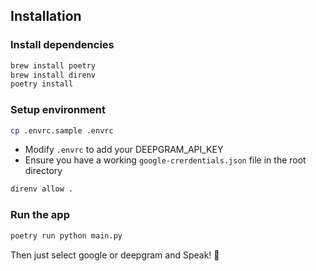 ## Installation

### Install dependencies
```bash
brew install poetry
brew install direnv
poetry install
```

### Setup environment
```bash
cp .envrc.sample .envrc
```
- Modify `.envrc` to add your DEEPGRAM_API_KEY
- Ensure you have a working `google-crerdentials.json` file in the root directory

```bash
direnv allow .
```

### Run the app
```bash
poetry run python main.py
```

Then just select google or deepgram and Speak! 🎤
